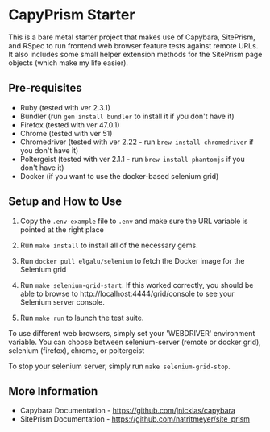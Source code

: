 # CapyPrism Starter

This is a bare metal starter project that makes use of Capybara, SitePrism, and RSpec to run
frontend web browser feature tests against remote URLs. It also includes some small helper
extension methods for the SitePrism page objects (which make my life easier).


## Pre-requisites

- Ruby (tested with ver 2.3.1)
- Bundler (run `gem install bundler` to install it if you don't have it)
- Firefox (tested with ver 47.0.1)
- Chrome (tested with ver 51)
- Chromedriver (tested with ver 2.22 - run `brew install chromedriver` if you don't have it)
- Poltergeist (tested with ver 2.1.1 - run `brew install phantomjs` if you don't have it)
- Docker (if you want to use the docker-based selenium grid)

## Setup and How to Use

1. Copy the `.env-example` file to `.env` and make sure the URL variable is pointed at the right place
   
2. Run `make install` to install all of the necessary gems.

3. Run `docker pull elgalu/selenium` to fetch the Docker image for the Selenium grid

4. Run `make selenium-grid-start`. If this worked correctly, you should be able to browse to
   http://localhost:4444/grid/console to see your Selenium server console.

5. Run `make run` to launch the test suite.

To use different web browsers, simply set your 'WEBDRIVER' environment variable.
You can choose between selenium-server (remote or docker grid), selenium (firefox), chrome, or poltergeist

To stop your selenium server, simply run `make selenium-grid-stop`.


## More Information

- Capybara Documentation - https://github.com/jnicklas/capybara
- SitePrism Documentation - https://github.com/natritmeyer/site_prism
